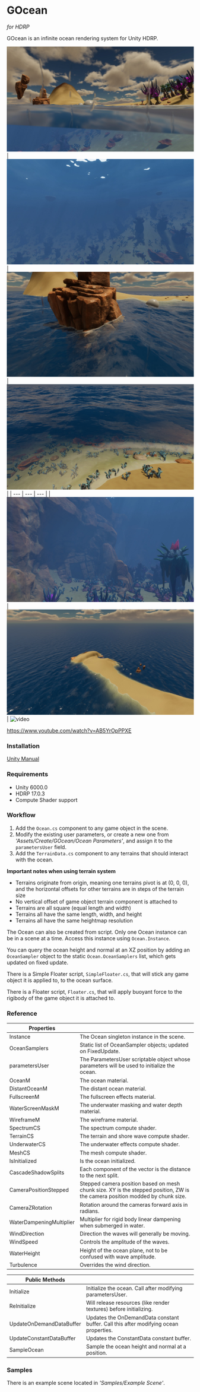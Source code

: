 # GOcean
*for HDRP*

GOcean is an infinite ocean rendering system for Unity HDRP.

![screenshot](./Images~/Ocean_SS_0.jpg)
| ![screenshot](./Images~/Ocean_SS_1.jpg) | ![screenshot](./Images~/Ocean_SS_2.jpg) | ![screenshot](./Images~/Ocean_SS_3.jpg) |
| --- | --- | --- |
| ![screenshot](./Images~/Ocean_SS_4.jpg) | ![screenshot](./Images~/Ocean_SS_5.jpg) | ![video](https://www.youtube.com/watch?v=AB5YrOpPPXE)

https://www.youtube.com/watch?v=AB5YrOpPPXE

### Installation

[Unity Manual](https://docs.unity3d.com/Manual/upm-ui-install2.html)

### Requirements

- Unity 6000.0
- HDRP 17.0.3
- Compute Shader support

### Workflow

1. Add the `Ocean.cs` component to any game object in the scene.
2. Modify the existing user parameters, or create a new one from *'Assets/Create/GOcean/Ocean Parameters'*, and assign it to the `parametersUser` field.
3. Add the `TerrainData.cs` component to any terrains that should interact with the ocean.

**Important notes when using terrain system**
- Terrains originate from origin, meaning one terrains pivot is at (0, 0, 0), and the horizontal offsets for other terrains are in steps of the terrain size
- No vertical offset of game object terrain component is attached to
- Terrains are all square (equal length and width)
- Terrains all have the same length, width, and height
- Terrains all have the same heightmap resolution

The Ocean can also be created from script. Only one Ocean instance can be in a scene at a time. Access this instance using `Ocean.Instance`.

You can query the ocean height and normal at an XZ position by adding an `OceanSampler` object to the static `Ocean.OceanSamplers` list, which gets updated
on fixed update.

There is a Simple Floater script, `SimpleFloater.cs`, that will stick any game object it is applied to, to the ocean surface.

There is a Floater script, `Floater.cs`, that will apply buoyant force to the rigibody of the game object it is attached to.

### Reference

| Properties				|																																|
| -------------------------	| -----------------------------------------------------------------------------------------------------------------------------	|
| Instance					| The Ocean singleton instance in the scene.																					|
| OceanSamplers				| Static list of OceanSampler objects; updated on FixedUpdate.																	|
| parametersUser			| The ParametersUser scriptable object whose parameters will be used to initialize the ocean.									|
| OceanM					| The ocean material.																											|
| DistantOceanM				| The distant ocean material.																									|
| FullscreenM				| The fullscreen effects material.																								|
| WaterScreenMaskM			| The underwater masking and water depth material.																				|
| WireframeM				| The wireframe material.																										|
| SpectrumCS				| The spectrum compute shader.																									|
| TerrainCS					| The terrain and shore wave compute shader.																					|
| UnderwaterCS				| The underwater effects compute shader.																						|
| MeshCS					| The mesh compute shader.																										|
| IsInitialized				| Is the ocean initialized.																										|
| CascadeShadowSplits		| Each component of the vector is the distance to the next split.																|
| CameraPositionStepped		| Stepped camera position based on mesh chunk size. XY is the stepped position, ZW is the camera position modded by chunk size.	|
| CameraZRotation			| Rotation around the cameras forward axis in radians.																			|
| WaterDampeningMultiplier	| Multiplier for rigid body linear dampening when submerged in water.															|
| WindDirection				| Direction the waves will generally be moving.																					|
| WindSpeed					| Controls the amplitude of the waves.																							|
| WaterHeight				| Height of the ocean plane, not to be confused with wave amplitude.															|
| Turbulence				| Overrides the wind direction.																									|

| Public Methods			|																																|
| -------------------------	| -----------------------------------------------------------------------------------------------------------------------------	|
| Initialize				| Initialize the ocean. Call after modifying parametersUser.																	|
| ReInitialize				| Will release resources (like render textures) before initializing.															|
| UpdateOnDemandDataBuffer	| Updates the OnDemandData constant buffer. Call this after modifying ocean properties.											|
| UpdateConstantDataBuffer	| Updates the ConstantData constant buffer.																						|
| SampleOcean				| Sample the ocean height and normal at a position.																				|

### Samples

There is an example scene located in *'Samples/Example Scene'*.
